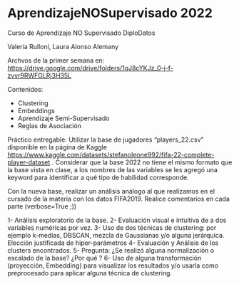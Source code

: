 # AprendizajeNOSupervisado 2022
Curso de Aprendizaje NO Supervisado DiploDatos

Valeria Rulloni, Laura Alonso Alemany

Archvos de la primer semana en: https://drive.google.com/drive/folders/1qJ8cYKJz_0-j-f-zvvr9RWFGLRj3H35L

Contenidos:
- Clustering
- Embeddings
- Aprendizaje Semi-Supervisado
- Reglas de Asociación 

Práctico entregable: 
Utilizar la base de jugadores “players_22.csv” disponible en la página de Kaggle https://www.kaggle.com/datasets/stefanoleone992/fifa-22-complete-player-dataset . Considerar que la base 2022 no tiene el mismo formato que la base vista en clase, a los nombres de las variables se les agregó una keyword para identificar a qué tipo de habilidad corresponde.

Con la nueva base, realizar un análisis análogo al que realizamos en el cursado de la materia con los datos FIFA2019. Realice comentarios en cada parte (verbose=True ;))

1- Análisis exploratorio de la base.
2- Evaluación visual  e intuitiva de a dos variables numéricas por vez.
3- Uso de dos técnicas de clustering: por ejemplo k-medias, DBSCAN, mezcla de Gaussianas y/o alguna jerárquica. Elección justificada de hiper-parámetros
4- Evaluación y Análisis de los clusters encontrados.
5- Pregunta: ¿Se realizó alguna normalización o escalado de la base? ¿Por qué ?
6- Uso de alguna transformación (proyección, Embedding) para visualizar los resultados y/o usarla como preprocesado para aplicar alguna técnica de clustering.
